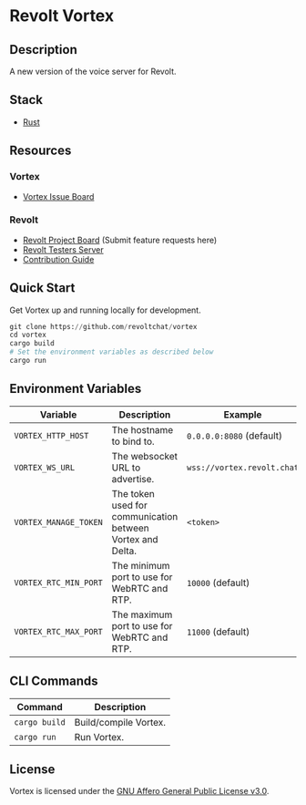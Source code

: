 # Revolt Vortex

## Description

A new version of the voice server for Revolt.

## Stack

- [Rust](https://www.rust-lang.org/)

## Resources

### Vortex

- [Vortex Issue Board](https://github.com/revoltchat/vortex/issues)

### Revolt

- [Revolt Project Board](https://github.com/revoltchat/revolt/discussions) (Submit feature requests here)
- [Revolt Testers Server](https://app.revolt.chat/invite/Testers)
- [Contribution Guide](https://developers.revolt.chat/contributing)

## Quick Start

Get Vortex up and running locally for development.

<!-- Python gets us the desired syntax highlighting, it's shell commands. -->

```py
git clone https://github.com/revoltchat/vortex
cd vortex
cargo build
# Set the environment variables as described below
cargo run
```

## Environment Variables

| Variable              | Description                                                                                                                           | Example                          |
|-----------------------| ------------------------------------------------------------------------------------------------------------------------------------- | -------------------------------- |
| `VORTEX_HTTP_HOST`    | The hostname to bind to.                                                                                                              | `0.0.0.0:8080` (default)         |
| `VORTEX_WS_URL`       | The websocket URL to advertise.                                                                                                       | `wss://vortex.revolt.chat`       |
| `VORTEX_MANAGE_TOKEN` | The token used for communication between Vortex and Delta.                                                                            | `<token>`                        |
| `VORTEX_RTC_MIN_PORT` | The minimum port to use for WebRTC and RTP.                                                                                           | `10000` (default)                |
| `VORTEX_RTC_MAX_PORT` | The maximum port to use for WebRTC and RTP.                                                                                           | `11000` (default)                |

## CLI Commands

| Command       | Description           |
| ------------- | --------------------- |
| `cargo build` | Build/compile Vortex. |
| `cargo run`   | Run Vortex.           |

## License

Vortex is licensed under the [GNU Affero General Public License v3.0](https://github.com/revoltchat/vortex/blob/master/LICENSE).
 
